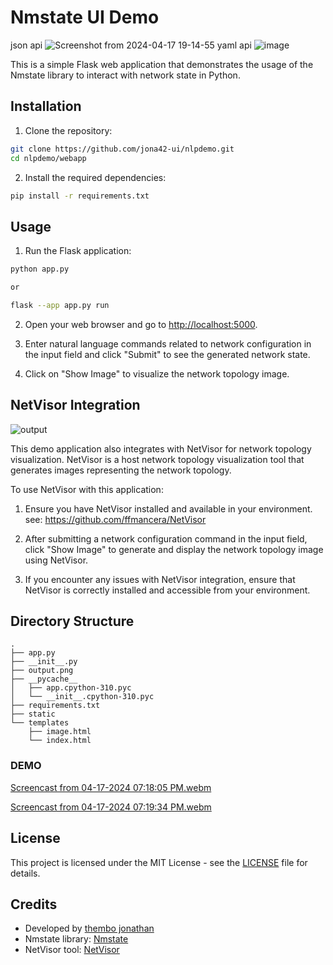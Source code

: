 # Nmstate UI Demo
json api
![Screenshot from 2024-04-17 19-14-55](https://github.com/jona42-ui/nlpdemo/assets/78595738/f1c7afbe-7e88-4ae4-837e-c5593479d12b)
yaml api
![image](https://github.com/jona42-ui/nlpdemo/assets/78595738/1cf53e68-8769-4050-b0b1-d45e6e2e678e)


This is a simple Flask web application that demonstrates the usage of the Nmstate library to interact with network state in Python.

## Installation

1. Clone the repository:

```bash
git clone https://github.com/jona42-ui/nlpdemo.git
cd nlpdemo/webapp
```

2. Install the required dependencies:

```bash
pip install -r requirements.txt
```

## Usage

1. Run the Flask application:

```bash
python app.py

or

flask --app app.py run
```

2. Open your web browser and go to [http://localhost:5000](http://127.0.0.1:5000).

3. Enter natural language commands related to network configuration in the input field and click "Submit" to see the generated network state.

4. Click on "Show Image" to visualize the network topology image.

## NetVisor Integration
![output](https://github.com/jona42-ui/nlpdemo/assets/78595738/11fc56dd-02e5-44f2-b0b5-82c6a4f26257)


This demo application also integrates with NetVisor for network topology visualization. NetVisor is a host network topology visualization tool that generates images representing the network topology.

To use NetVisor with this application:

1. Ensure you have NetVisor installed and available in your environment. see: https://github.com/ffmancera/NetVisor

2. After submitting a network configuration command in the input field, click "Show Image" to generate and display the network topology image using NetVisor.

3. If you encounter any issues with NetVisor integration, ensure that NetVisor is correctly installed and accessible from your environment.

## Directory Structure

```
.
├── app.py
├── __init__.py
├── output.png
├── __pycache__
│   ├── app.cpython-310.pyc
│   └── __init__.cpython-310.pyc
├── requirements.txt
├── static
└── templates
    ├── image.html
    └── index.html
```

### DEMO


[Screencast from 04-17-2024 07:18:05 PM.webm](https://github.com/jona42-ui/nlpdemo/assets/78595738/d75133a9-946b-42ae-b562-2cec21150d20)



[Screencast from 04-17-2024 07:19:34 PM.webm](https://github.com/jona42-ui/nlpdemo/assets/78595738/ab77485a-3390-4b0e-a7e4-58ef4975cf67)



## License

This project is licensed under the MIT License - see the [LICENSE](LICENSE) file for details.

## Credits

- Developed by [thembo jonathan](https://github.com/jona42-ui)
- Nmstate library: [Nmstate ](https://github.com/nmstate/nmstate)
- NetVisor tool: [NetVisor](https://github.com/ffmancera/NetVisor)
